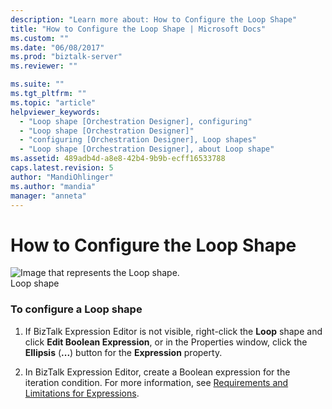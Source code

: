 ```yaml
---
description: "Learn more about: How to Configure the Loop Shape"
title: "How to Configure the Loop Shape | Microsoft Docs"
ms.custom: ""
ms.date: "06/08/2017"
ms.prod: "biztalk-server"
ms.reviewer: ""

ms.suite: ""
ms.tgt_pltfrm: ""
ms.topic: "article"
helpviewer_keywords: 
  - "Loop shape [Orchestration Designer], configuring"
  - "Loop shape [Orchestration Designer]"
  - "configuring [Orchestration Designer], Loop shapes"
  - "Loop shape [Orchestration Designer], about Loop shape"
ms.assetid: 489adb4d-a8e8-42b4-9b9b-ecff16533788
caps.latest.revision: 5
author: "MandiOhlinger"
ms.author: "mandia"
manager: "anneta"
---
```

# How to Configure the Loop Shape
![Image that represents the Loop shape.](../core/media/ebiz-orch-loop.gif "ebiz_orch_loop")  
Loop shape  
  
### To configure a Loop shape  
  
1.  If BizTalk Expression Editor is not visible, right-click the **Loop** shape and click **Edit Boolean Expression**, or in the Properties window, click the **Ellipsis** (**...**) button for the **Expression** property.  
  
2.  In BizTalk Expression Editor, create a Boolean expression for the iteration condition. For more information, see [Requirements and Limitations for Expressions](../core/requirements-and-limitations-for-expressions.md).
